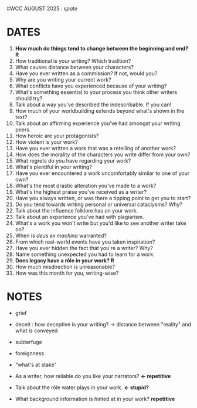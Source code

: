 #WCC AUGUST 2025 : *spate*
<!-- Atra-ḫasīs -->

# DATES
1. **How much do things tend to change between the beginning and end? R**
2. How traditional is your writing? Which tradition?
3. What causes distance between your characters?
4. Have you ever written as a commission? If not, would you?
5. Why are you writing your current work?
6. What conflicts have you experienced because of your writing?
7. What's something essential to your process you think other writers should try?
8. Talk about a way you've described the indescribable. If you can!
9. How much of your worldbuilding extends beyond what's shown in the text?
10. Talk about an affirming experience you've had amongst your writing peers. 
11. How heroic are your protagonists?
12. How violent is your work?
13. Have you ever written a work that was a retelling of another work?
14. How does the morality of the characters you write differ from your own?
15. What regrets do you have regarding your work?
16. What's plentiful in your writing?
17. Have you ever encountered a work uncomfortably similar to one of your own?
18. What's the most drastic alteration you've made to a work?
19. What's the highest praise you've received as a writer?
20. Have you always written, or was there a tipping point to get you to start?
21. Do you tend towards writing personal or universal cataclysms? Why?
22. Talk about the influence folklore has on your work.
23. Talk about an experience you've had with plagiarism.
24. What's a work you won't write but you'd like to see another writer take on?
25. When is *deus ex machina* warranted?
26. From which real-world events have you taken inspiration?
27. Have you ever hidden the fact that you're a writer? Why?
28. Name something unexpected you had to learn for a work.
29. **Does legacy have a rôle in your work? R**
30. How much misdirection is unreasonable?
31. How was this month for you, writing-wise?

# NOTES
- grief
- deceit : how deceptive is your writing? → distance between "reality" and what is conveyed
- subterfuge
- foreignness
- "what's at stake"

- As a writer, how reliable do you like your narrators? **← repetitive**
- Talk about the rôle water plays in your work. **← stupid?**
- What background information is hinted at in your work? **repetitive**
